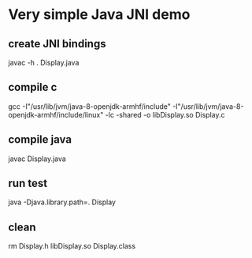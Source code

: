 # Very simple Java JNI demo

## create JNI bindings
javac -h . Display.java

## compile c
gcc -I"/usr/lib/jvm/java-8-openjdk-armhf/include" -I"/usr/lib/jvm/java-8-openjdk-armhf/include/linux" -lc -shared -o libDisplay.so Display.c

## compile java
javac Display.java

## run test
java -Djava.library.path=. Display

## clean 
rm Display.h libDisplay.so Display.class

